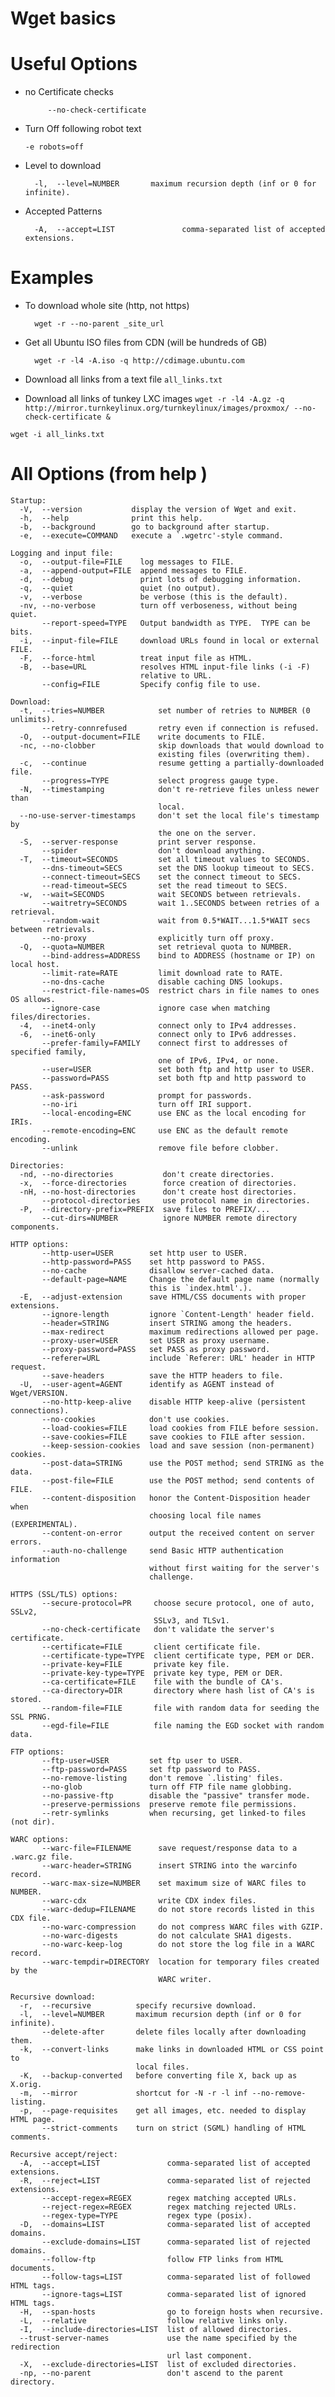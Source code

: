 # Wget basics

# Useful Options
- no Certificate checks 
           
           --no-check-certificate
- Turn Off following robot text 
      
      -e robots=off
- Level to download 
	
		-l,  --level=NUMBER       maximum recursion depth (inf or 0 for infinite).
- Accepted Patterns

		-A,  --accept=LIST               comma-separated list of accepted extensions.

# Examples 

- To download whole site (http, not https)

		wget -r --no-parent _site_url
- Get all Ubuntu ISO files from CDN (will be hundreds of GB)

		wget -r -l4 -A.iso -q http://cdimage.ubuntu.com
- Download all links from a text file ```all_links.txt```

- Download all links of tunkey LXC images ```wget -r -l4 -A.gz -q http://mirror.turnkeylinux.org/turnkeylinux/images/proxmox/ --no-check-certificate &``` 

```
wget -i all_links.txt

```


# All Options (from help )

            
 	Startup:
	  -V,  --version           display the version of Wget and exit.
	  -h,  --help              print this help.
	  -b,  --background        go to background after startup.
	  -e,  --execute=COMMAND   execute a `.wgetrc'-style command.

	Logging and input file:
	  -o,  --output-file=FILE    log messages to FILE.
	  -a,  --append-output=FILE  append messages to FILE.
	  -d,  --debug               print lots of debugging information.
	  -q,  --quiet               quiet (no output).
	  -v,  --verbose             be verbose (this is the default).
	  -nv, --no-verbose          turn off verboseness, without being quiet.
		   --report-speed=TYPE   Output bandwidth as TYPE.  TYPE can be bits.
	  -i,  --input-file=FILE     download URLs found in local or external FILE.
	  -F,  --force-html          treat input file as HTML.
	  -B,  --base=URL            resolves HTML input-file links (-i -F)
								 relative to URL.
		   --config=FILE         Specify config file to use.

	Download:
	  -t,  --tries=NUMBER            set number of retries to NUMBER (0 unlimits).
		   --retry-connrefused       retry even if connection is refused.
	  -O,  --output-document=FILE    write documents to FILE.
	  -nc, --no-clobber              skip downloads that would download to
									 existing files (overwriting them).
	  -c,  --continue                resume getting a partially-downloaded file.
		   --progress=TYPE           select progress gauge type.
	  -N,  --timestamping            don't re-retrieve files unless newer than
									 local.
	  --no-use-server-timestamps     don't set the local file's timestamp by
									 the one on the server.
	  -S,  --server-response         print server response.
		   --spider                  don't download anything.
	  -T,  --timeout=SECONDS         set all timeout values to SECONDS.
		   --dns-timeout=SECS        set the DNS lookup timeout to SECS.
		   --connect-timeout=SECS    set the connect timeout to SECS.
		   --read-timeout=SECS       set the read timeout to SECS.
	  -w,  --wait=SECONDS            wait SECONDS between retrievals.
		   --waitretry=SECONDS       wait 1..SECONDS between retries of a retrieval.
		   --random-wait             wait from 0.5*WAIT...1.5*WAIT secs between retrievals.
		   --no-proxy                explicitly turn off proxy.
	  -Q,  --quota=NUMBER            set retrieval quota to NUMBER.
		   --bind-address=ADDRESS    bind to ADDRESS (hostname or IP) on local host.
		   --limit-rate=RATE         limit download rate to RATE.
		   --no-dns-cache            disable caching DNS lookups.
		   --restrict-file-names=OS  restrict chars in file names to ones OS allows.
		   --ignore-case             ignore case when matching files/directories.
	  -4,  --inet4-only              connect only to IPv4 addresses.
	  -6,  --inet6-only              connect only to IPv6 addresses.
		   --prefer-family=FAMILY    connect first to addresses of specified family,
									 one of IPv6, IPv4, or none.
		   --user=USER               set both ftp and http user to USER.
		   --password=PASS           set both ftp and http password to PASS.
		   --ask-password            prompt for passwords.
		   --no-iri                  turn off IRI support.
		   --local-encoding=ENC      use ENC as the local encoding for IRIs.
		   --remote-encoding=ENC     use ENC as the default remote encoding.
		   --unlink                  remove file before clobber.

	Directories:
	  -nd, --no-directories           don't create directories.
	  -x,  --force-directories        force creation of directories.
	  -nH, --no-host-directories      don't create host directories.
		   --protocol-directories     use protocol name in directories.
	  -P,  --directory-prefix=PREFIX  save files to PREFIX/...
		   --cut-dirs=NUMBER          ignore NUMBER remote directory components.

	HTTP options:
		   --http-user=USER        set http user to USER.
		   --http-password=PASS    set http password to PASS.
		   --no-cache              disallow server-cached data.
		   --default-page=NAME     Change the default page name (normally
								   this is `index.html'.).
	  -E,  --adjust-extension      save HTML/CSS documents with proper extensions.
		   --ignore-length         ignore `Content-Length' header field.
		   --header=STRING         insert STRING among the headers.
		   --max-redirect          maximum redirections allowed per page.
		   --proxy-user=USER       set USER as proxy username.
		   --proxy-password=PASS   set PASS as proxy password.
		   --referer=URL           include `Referer: URL' header in HTTP request.
		   --save-headers          save the HTTP headers to file.
	  -U,  --user-agent=AGENT      identify as AGENT instead of Wget/VERSION.
		   --no-http-keep-alive    disable HTTP keep-alive (persistent connections).
		   --no-cookies            don't use cookies.
		   --load-cookies=FILE     load cookies from FILE before session.
		   --save-cookies=FILE     save cookies to FILE after session.
		   --keep-session-cookies  load and save session (non-permanent) cookies.
		   --post-data=STRING      use the POST method; send STRING as the data.
		   --post-file=FILE        use the POST method; send contents of FILE.
		   --content-disposition   honor the Content-Disposition header when
								   choosing local file names (EXPERIMENTAL).
		   --content-on-error      output the received content on server errors.
		   --auth-no-challenge     send Basic HTTP authentication information
								   without first waiting for the server's
								   challenge.

	HTTPS (SSL/TLS) options:
		   --secure-protocol=PR     choose secure protocol, one of auto, SSLv2,
									SSLv3, and TLSv1.
		   --no-check-certificate   don't validate the server's certificate.
		   --certificate=FILE       client certificate file.
		   --certificate-type=TYPE  client certificate type, PEM or DER.
		   --private-key=FILE       private key file.
		   --private-key-type=TYPE  private key type, PEM or DER.
		   --ca-certificate=FILE    file with the bundle of CA's.
		   --ca-directory=DIR       directory where hash list of CA's is stored.
		   --random-file=FILE       file with random data for seeding the SSL PRNG.
		   --egd-file=FILE          file naming the EGD socket with random data.

	FTP options:
		   --ftp-user=USER         set ftp user to USER.
		   --ftp-password=PASS     set ftp password to PASS.
		   --no-remove-listing     don't remove `.listing' files.
		   --no-glob               turn off FTP file name globbing.
		   --no-passive-ftp        disable the "passive" transfer mode.
		   --preserve-permissions  preserve remote file permissions.
		   --retr-symlinks         when recursing, get linked-to files (not dir).

	WARC options:
		   --warc-file=FILENAME      save request/response data to a .warc.gz file.
		   --warc-header=STRING      insert STRING into the warcinfo record.
		   --warc-max-size=NUMBER    set maximum size of WARC files to NUMBER.
		   --warc-cdx                write CDX index files.
		   --warc-dedup=FILENAME     do not store records listed in this CDX file.
		   --no-warc-compression     do not compress WARC files with GZIP.
		   --no-warc-digests         do not calculate SHA1 digests.
		   --no-warc-keep-log        do not store the log file in a WARC record.
		   --warc-tempdir=DIRECTORY  location for temporary files created by the
									 WARC writer.

	Recursive download:
	  -r,  --recursive          specify recursive download.
	  -l,  --level=NUMBER       maximum recursion depth (inf or 0 for infinite).
		   --delete-after       delete files locally after downloading them.
	  -k,  --convert-links      make links in downloaded HTML or CSS point to
								local files.
	  -K,  --backup-converted   before converting file X, back up as X.orig.
	  -m,  --mirror             shortcut for -N -r -l inf --no-remove-listing.
	  -p,  --page-requisites    get all images, etc. needed to display HTML page.
		   --strict-comments    turn on strict (SGML) handling of HTML comments.

	Recursive accept/reject:
	  -A,  --accept=LIST               comma-separated list of accepted extensions.
	  -R,  --reject=LIST               comma-separated list of rejected extensions.
		   --accept-regex=REGEX        regex matching accepted URLs.
		   --reject-regex=REGEX        regex matching rejected URLs.
		   --regex-type=TYPE           regex type (posix).
	  -D,  --domains=LIST              comma-separated list of accepted domains.
		   --exclude-domains=LIST      comma-separated list of rejected domains.
		   --follow-ftp                follow FTP links from HTML documents.
		   --follow-tags=LIST          comma-separated list of followed HTML tags.
		   --ignore-tags=LIST          comma-separated list of ignored HTML tags.
	  -H,  --span-hosts                go to foreign hosts when recursive.
	  -L,  --relative                  follow relative links only.
	  -I,  --include-directories=LIST  list of allowed directories.
	  --trust-server-names             use the name specified by the redirection
									   url last component.
	  -X,  --exclude-directories=LIST  list of excluded directories.
	  -np, --no-parent                 don't ascend to the parent directory.
